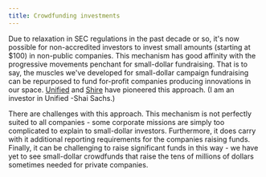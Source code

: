 ```yaml
---
title: Crowdfunding investments
---
```


Due to relaxation in SEC regulations in the past decade or so, it's now possible for non-accredited investors to invest small amounts (starting at $100) in non-public companies. This mechanism has good affinity with the progressive movements penchant for small-dollar fundraising. That is to say, the muscles we've developed for small-dollar campaign fundraising can be repurposed to fund for-profit companies producing innovations in our space. [Unified](https://wefunder.com/unified) and [Shire](https://wefunder.com/getshire) have pioneered this approach. (I am an investor in Unified -Shai Sachs.)

There are challenges with this approach. This mechanism is not perfectly suited to all companies - some corporate missions are simply too complicated to explain to small-dollar investors. Furthermore, it does carry with it additional reporting requirements for the companies raising funds. Finally, it can be challenging to raise significant funds in this way - we have yet to see small-dollar crowdfunds that raise the tens of millions of dollars sometimes needed for private companies.